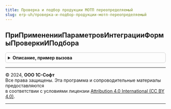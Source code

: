 ```yaml
---
title: Проверка и подбор продукции МОТП переопределяемый
slug: erp-uh/проверка-и-подбор-продукции-мотп-переопределяемый
---
```



## ПриПримененииПараметровИнтеграцииФормыПроверкиИПодбора
<details style="margin: 1em 0; padding: 0.5em; border: 1px solid #ccc; border-radius: 6px;">

<summary style="font-weight: bold; cursor: pointer;">Описание, пример вызова</summary>

```bsl

// Заполняет специфику применения интеграции формы проверки и подбора в конкретную форму.
//
// Параметры:
//  Форма - ФормаКлиентскогоПриложения - форма для которой применяются параметры интеграции.
//
Процедура ПриПримененииПараметровИнтеграцииФормыПроверкиИПодбора(Форма) Экспорт
```

Пример вызова
```bsl
ПроверкаИПодборПродукцииМОТППереопределяемый.ПриПримененииПараметровИнтеграцииФормыПроверкиИПодбора(Форма) 
```
</details>

---

© 2024, **ООО 1С-Софт**  
Все права защищены. Эта программа и сопроводительные материалы предоставляются  
в соответствии с условиями лицензии [Attribution 4.0 International (CC BY 4.0)](https://creativecommons.org/licenses/by/4.0/legalcode).

---
